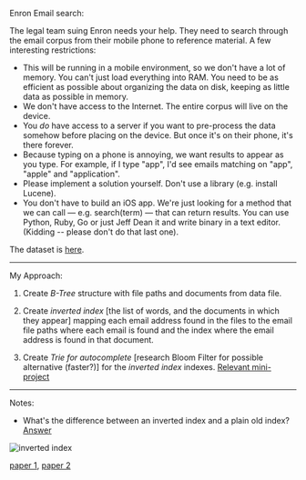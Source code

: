 
Enron Email search:

The legal team suing Enron needs your help. They need to search through the email corpus from their mobile phone to reference material. A few interesting restrictions:

- This will be running in a mobile environment, so we don't have a lot of memory. You can't just load everything into RAM. You need to be as efficient as possible about organizing the data on disk, keeping as little data as possible in memory.
- We don't have access to the Internet. The entire corpus will live on the device.
- You _do_ have access to a server if you want to pre-process the data somehow before placing on the device. But once it's on their phone, it's there forever.
- Because typing on a phone is annoying, we want results to appear as you type. For example, if I type "app", I'd see emails matching on "app", "apple" and "application".
- Please implement a solution yourself. Don't use a library (e.g. install Lucene).
- You don't have to build an iOS app. We're just looking for a method that we can call — e.g. search(term) — that can return results. You can use Python, Ruby, Go or just Jeff Dean it and write binary in a text editor. (Kidding -- please don't do that last one).

The dataset is [here](https://www.cs.cmu.edu/~enron/enron_mail_20150507.tar.gz). 

---

My Approach:

1. Create *B-Tree* structure with file paths and documents from data file.

2. Create *inverted index* [the list of words, and the documents in which they appear] mapping each email address found in the files to the email file paths where each email is found and the index where the email address is found in that document.

3. Create *Trie for autocomplete* [research Bloom Filter for possible alternative (faster?)] for the *inverted index* indexes.  [Relevant mini-project](https://docs.google.com/document/d/1yDk36HGJlvxbAP3xxe1g5es7MVtAmJGsUvITISQ_9pg/edit#heading=h.y41ubj2hqa5m)


----
Notes:

* What's the difference between an inverted index and a plain old index? [Answer](https://stackoverflow.com/questions/7727686/whats-the-difference-between-an-inverted-index-and-a-plain-old-index)


![inverted index](https://i.imgur.com/yDLdxbU.jpg)

[paper 1](https://www.academia.edu/10327128/Reduction_in_Searching_Time_of_Inverted_Index_Using_Bloom_Filter),
[paper 2](http://pages.cs.wisc.edu/~jignesh/publ/sigmatch.pdf)